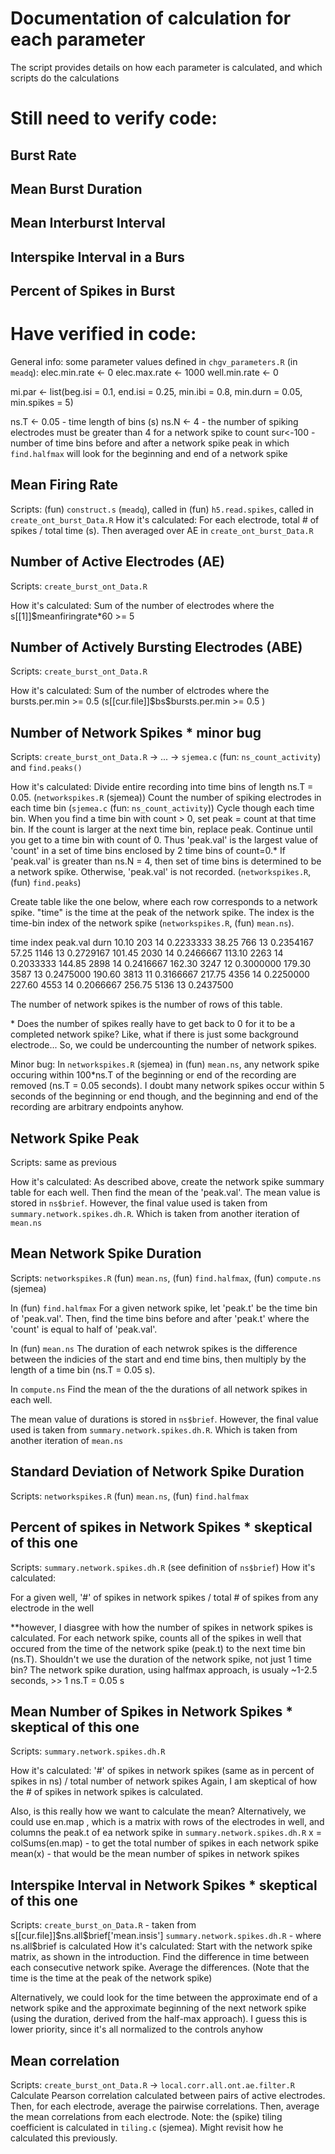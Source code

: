 # Documentation of calculation for each parameter

The script provides details on how each parameter is calculated, and which scripts do the calculations

# Still need to verify code:

## Burst Rate 
## Mean Burst Duration
## Mean Interburst Interval
## Interspike Interval in a Burs
## Percent of Spikes in Burst

# Have verified in code:

General info: some parameter values defined in `chgv_parameters.R` (in `meadq`):
elec.min.rate <- 0
elec.max.rate <- 1000
well.min.rate <- 0

mi.par <- list(beg.isi =    0.1,
               end.isi =    0.25,
               min.ibi =    0.8,
               min.durn =   0.05,
               min.spikes = 5)

ns.T <- 0.05 - time length of bins (s)
ns.N <- 4 - the number of spiking electrodes must be greater than 4 for a network spike to count
sur<-100 - number of time bins before and after a network spike peak in which `find.halfmax` will look for the beginning and end of a network spike


## Mean Firing Rate
Scripts: (fun) `construct.s` (`meadq`), called in (fun) `h5.read.spikes`, called in `create_ont_burst_Data.R`
How it's calculated:
For each electrode, total # of spikes / total time (s). Then averaged over AE in `create_ont_burst_Data.R`

## Number of Active Electrodes (AE)
Scripts: `create_burst_ont_Data.R`

How it's calculated:
Sum of the number of electrodes where the s[[1]]$meanfiringrate*60 >= 5

## Number of Actively Bursting Electrodes (ABE)
Scripts: `create_burst_ont_Data.R`

How it's calculated:
Sum of the number of elctrodes where the bursts.per.min >= 0.5 (s[[cur.file]]\$bs\$bursts.per.min >= 0.5 )
    
## Number of Network Spikes * minor bug
Scripts: `create_burst_ont_Data.R` -> ... -> `sjemea.c` (fun: `ns_count_activity`) and `find.peaks()`

How it's calculated:
Divide entire recording into time bins of length ns.T = 0.05. (`networkspikes.R` (sjemea))
Count the number of spiking electrodes in each time bin (`sjemea.c` (fun: `ns_count_activity`))
Cycle though each time bin. When you find a time bin with count > 0, set peak = count at that time bin. If the count is larger at the next time bin, replace peak. Continue until you get to a time bin with count of 0. Thus 'peak.val' is the largest value of 'count' in a set of time bins enclosed by 2 time bins of count=0.\* If 'peak.val' is greater than ns.N = 4, then set of time bins is determined to be a network spike. Otherwise, 'peak.val' is not recorded. (`networkspikes.R`, (fun) `find.peaks`)

Create table like the one below, where each row corresponds to a network spike. "time" is the time at the peak of the network spike. The index is the time-bin index of the network spike (`networkspikes.R`, (fun) `mean.ns`).

time index peak.val      durn
10.10   203       14 0.2233333
38.25   766       13 0.2354167
57.25  1146       13 0.2729167
101.45  2030       14 0.2466667
113.10  2263       14 0.2033333
144.85  2898       14 0.2416667
162.30  3247       12 0.3000000
179.30  3587       13 0.2475000
190.60  3813       11 0.3166667
217.75  4356       14 0.2250000
227.60  4553       14 0.2066667
256.75  5136       13 0.2437500

The number of network spikes is the number of rows of this table.

\* Does the number of spikes really have to get back to 0 for it to be a completed network spike? Like, what if there is just some background electrode... So, we could be undercounting the number of network spikes.

Minor bug: In `networkspikes.R` (sjemea) in (fun) `mean.ns`, any network spike occuring within 100*ns.T of the beginning or end of the recording are removed (ns.T = 0.05 seconds). I doubt many network spikes occur within 5 seconds of the beginning or end though, and the beginning and end of the recording are arbitrary endpoints anyhow.

## Network Spike Peak
Scripts: same as previous

How it's calculated:
As described above, create the network spike summary table for each well. Then find the mean of the 'peak.val'. The mean value is stored in `ns$brief`. However, the final value used is taken from `summary.network.spikes.dh.R`. Which is taken from another iteration of `mean.ns`

## Mean Network Spike Duration
Scripts: `networkspikes.R` (fun) `mean.ns`, (fun) `find.halfmax`, (fun) `compute.ns` (sjemea)

In (fun) `find.halfmax`
For a given network spike, let 'peak.t' be the time bin of 'peak.val'. Then, find the time bins before and after 'peak.t' where the 'count' is equal to half of 'peak.val'.

In (fun) `mean.ns`
The duration of each netwrok spikes is the difference between the indicies of the start and end time bins, then multiply by the length of a time bin (ns.T = 0.05 s).

In `compute.ns`
Find the mean of the the durations of all network spikes in each well.

The mean value of durations is stored in `ns$brief`. However, the final value used is taken from `summary.network.spikes.dh.R`. Which is taken from another iteration of `mean.ns`

## Standard Deviation of Network Spike Duration
Scripts: `networkspikes.R` (fun) `mean.ns`, (fun) `find.halfmax`

## Percent of spikes in Network Spikes * skeptical of this one
Scripts: `summary.network.spikes.dh.R` (see definition of `ns$brief`)
How it's calculated: 

For a given well,
'#' of spikes in network spikes / total # of spikes from any electrode in the well

**however, I diasgree with how the number of spikes in network spikes is calculated. For each network spike, counts all of the spikes in well that occured from the time of the network spike (peak.t) to the next time bin (ns.T).
Shouldn't we use the duration of the network spike, not just 1 time bin?
The network spike duration, using halfmax approach, is usualy ~1-2.5 seconds, >> 1 ns.T = 0.05 s

## Mean Number of Spikes in Network Spikes * skeptical of this one
Scripts: `summary.network.spikes.dh.R`

How it's calculated: 
'#' of spikes in network spikes (same as in percent of spikes in ns) / total number of network spikes
Again, I am skeptical of how the # of spikes in network spikes is calculated. 

Also, is this really how we want to calculate the mean? Alternatively, we could 
use en.map , which is a matrix with rows of the electrodes in well, and columns the peak.t of ea network spike in `summary.network.spikes.dh.R`
x = colSums(en.map) - to get the total number of spikes in each network spike
mean(x) - that would be the mean number of spikes in network spikes

## Interspike Interval in Network Spikes * skeptical of this one
Scripts: `create_burst_on_Data.R` - taken from s[[cur.file]]\$ns.all\$brief['mean.insis']
`summary.network.spikes.dh.R` - where ns.all\$brief is calculated
How it's calculated:
Start with the network spike matrix, as shown in the introduction. Find the difference in time between each consecutive network spike. Average the differences. (Note that the time is the time at the peak of the network spike)

Alternatively, we could look for the time between the approximate end of a network spike and the approximate beginning of the next network spike (using the duration, derived from the half-max approach). I guess this is lower priority, since it's all normalized to the controls anyhow

## Mean correlation
Scripts: `create_burst_ont_Data.R` -> `local.corr.all.ont.ae.filter.R`
Calculate Pearson correlation calculated between pairs of active electrodes. Then, for each electrode, average the pairwise correlations. Then, average the mean correlations from each electrode.
Note: the (spike) tiling coefficient is calculated in `tiling.c` (sjemea). Might revisit how he calculated this previously.